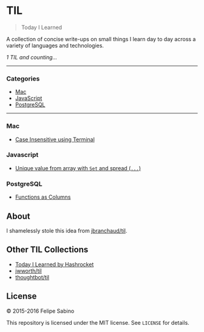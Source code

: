 # TIL

> Today I Learned

A collection of concise write-ups on small things I learn day to day across a
variety of languages and technologies.

_1 TIL and counting..._

---

### Categories

* [Mac](#mac)
* [JavaScript](#javascript)
* [PostgreSQL](#postgresql)
---

### Mac

* [Case Insensitive using Terminal](mac/case-insentitive-terminal.md)

### Javascript

* [Unique value from array with `Set` and spread (`...`)](javascript/unique-values.md)

### PostgreSQL

* [Functions as Columns](postgresql/functions-as-columns.md)

## About

I shamelessly stole this idea from
[jbranchaud/til](https://github.com/jbranchaud/til).

## Other TIL Collections

* [Today I Learned by Hashrocket](https://til.hashrocket.com)
* [jwworth/til](https://github.com/jwworth/til)
* [thoughtbot/til](https://github.com/thoughtbot/til)

## License

&copy; 2015-2016 Felipe Sabino

This repository is licensed under the MIT license. See `LICENSE` for
details.
